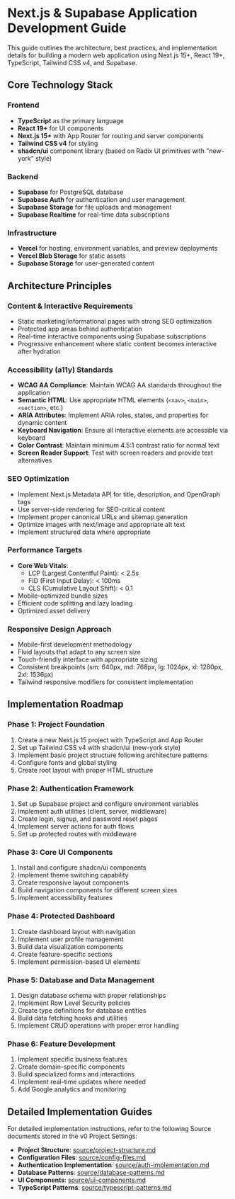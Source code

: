 # Next.js & Supabase Application Development Guide

This guide outlines the architecture, best practices, and implementation details for building a modern web application using Next.js 15+, React 19+, TypeScript, Tailwind CSS v4, and Supabase.

## Core Technology Stack

### Frontend
- **TypeScript** as the primary language
- **React 19+** for UI components
- **Next.js 15+** with App Router for routing and server components
- **Tailwind CSS v4** for styling
- **shadcn/ui** component library (based on Radix UI primitives with "new-york" style)

### Backend
- **Supabase** for PostgreSQL database
- **Supabase Auth** for authentication and user management
- **Supabase Storage** for file uploads and management
- **Supabase Realtime** for real-time data subscriptions

### Infrastructure
- **Vercel** for hosting, environment variables, and preview deployments
- **Vercel Blob Storage** for static assets
- **Supabase Storage** for user-generated content

## Architecture Principles

### Content & Interactive Requirements
- Static marketing/informational pages with strong SEO optimization
- Protected app areas behind authentication
- Real-time interactive components using Supabase subscriptions
- Progressive enhancement where static content becomes interactive after hydration

### Accessibility (a11y) Standards
- **WCAG AA Compliance**: Maintain WCAG AA standards throughout the application
- **Semantic HTML**: Use appropriate HTML elements (`<nav>`, `<main>`, `<section>`, etc.)
- **ARIA Attributes**: Implement ARIA roles, states, and properties for dynamic content
- **Keyboard Navigation**: Ensure all interactive elements are accessible via keyboard
- **Color Contrast**: Maintain minimum 4.5:1 contrast ratio for normal text
- **Screen Reader Support**: Test with screen readers and provide text alternatives

### SEO Optimization
- Implement Next.js Metadata API for title, description, and OpenGraph tags
- Use server-side rendering for SEO-critical content
- Implement proper canonical URLs and sitemap generation
- Optimize images with next/image and appropriate alt text
- Implement structured data where appropriate

### Performance Targets
- **Core Web Vitals**:
  - LCP (Largest Contentful Paint): < 2.5s
  - FID (First Input Delay): < 100ms
  - CLS (Cumulative Layout Shift): < 0.1
- Mobile-optimized bundle sizes
- Efficient code splitting and lazy loading
- Optimized asset delivery

### Responsive Design Approach
- Mobile-first development methodology
- Fluid layouts that adapt to any screen size
- Touch-friendly interface with appropriate sizing
- Consistent breakpoints (sm: 640px, md: 768px, lg: 1024px, xl: 1280px, 2xl: 1536px)
- Tailwind responsive modifiers for consistent implementation

## Implementation Roadmap

### Phase 1: Project Foundation
1. Create a new Next.js 15 project with TypeScript and App Router
2. Set up Tailwind CSS v4 with shadcn/ui (new-york style)
3. Implement basic project structure following architecture patterns
4. Configure fonts and global styling
5. Create root layout with proper HTML structure

### Phase 2: Authentication Framework
1. Set up Supabase project and configure environment variables
2. Implement auth utilities (client, server, middleware)
3. Create login, signup, and password reset pages
4. Implement server actions for auth flows
5. Set up protected routes with middleware

### Phase 3: Core UI Components
1. Install and configure shadcn/ui components
2. Implement theme switching capability
3. Create responsive layout components
4. Build navigation components for different screen sizes
5. Implement accessibility features

### Phase 4: Protected Dashboard
1. Create dashboard layout with navigation
2. Implement user profile management
3. Build data visualization components
4. Create feature-specific sections
5. Implement permission-based UI elements

### Phase 5: Database and Data Management
1. Design database schema with proper relationships
2. Implement Row Level Security policies
3. Create type definitions for database entities
4. Build data fetching hooks and utilities
5. Implement CRUD operations with proper error handling

### Phase 6: Feature Development
1. Implement specific business features
2. Create domain-specific components
3. Build specialized forms and interactions
4. Implement real-time updates where needed
5. Add Google analytics and monitoring

## Detailed Implementation Guides

For detailed implementation instructions, refer to the following Source documents stored in the v0 Project Settings:

- **Project Structure**: [source/project-structure.md](source/project-structure.md)
- **Configuration Files**: [source/config-files.md](source/config-files.md)
- **Authentication Implementation**: [source/auth-implementation.md](source/auth-implementation.md)
- **Database Patterns**: [source/database-patterns.md](source/database-patterns.md)
- **UI Components**: [source/ui-components.md](source/ui-components.md)
- **TypeScript Patterns**: [source/typescript-patterns.md](source/typescript-patterns.md)